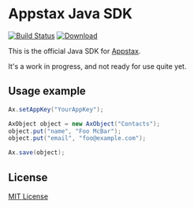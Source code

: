 # Appstax Java SDK 

[![Build Status](https://travis-ci.org/Appstax/appstax-java.svg?branch=master)](https://travis-ci.org/Appstax/appstax-java)
[![Download](https://api.bintray.com/packages/appstax/maven/appstax-java/images/download.svg) ](https://bintray.com/appstax/maven/appstax-java/_latestVersion)

This is the official Java SDK for [Appstax](https://appstax.com).

It's a work in progress, and not ready for use quite yet.

## Usage example

```java
Ax.setAppKey("YourAppKey");

AxObject object = new AxObject("Contacts");
object.put("name", "Foo McBar");
object.put("email", "foo@example.com");

Ax.save(object);
```

## License

[MIT License](LICENSE)

